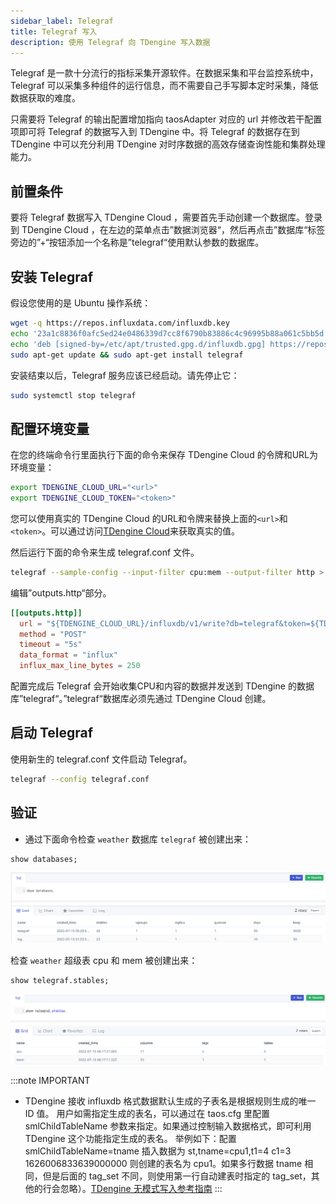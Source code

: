 ```yaml
---
sidebar_label: Telegraf
title: Telegraf 写入
description: 使用 Telegraf 向 TDengine 写入数据
---
```


Telegraf 是一款十分流行的指标采集开源软件。在数据采集和平台监控系统中，Telegraf 可以采集多种组件的运行信息，而不需要自己手写脚本定时采集，降低数据获取的难度。

只需要将 Telegraf 的输出配置增加指向 taosAdapter 对应的 url 并修改若干配置项即可将 Telegraf 的数据写入到 TDengine 中。将 Telegraf 的数据存在到 TDengine 中可以充分利用 TDengine 对时序数据的高效存储查询性能和集群处理能力。

## 前置条件

要将 Telegraf 数据写入 TDengine Cloud ，需要首先手动创建一个数据库。登录到 TDengine Cloud ，在左边的菜单点击”数据浏览器“，然后再点击”数据库“标签旁边的”+“按钮添加一个名称是”telegraf“使用默认参数的数据库。

## 安装 Telegraf

假设您使用的是 Ubuntu 操作系统：

```bash
wget -q https://repos.influxdata.com/influxdb.key
echo '23a1c8836f0afc5ed24e0486339d7cc8f6790b83886c4c96995b88a061c5bb5d influxdb.key' | sha256sum -c && cat influxdb.key | gpg --dearmor | sudo tee /etc/apt/trusted.gpg.d/influxdb.gpg > /dev/null
echo 'deb [signed-by=/etc/apt/trusted.gpg.d/influxdb.gpg] https://repos.influxdata.com/debian stable main' | sudo tee /etc/apt/sources.list.d/influxdata.list
sudo apt-get update && sudo apt-get install telegraf
```

安装结束以后，Telegraf 服务应该已经启动。请先停止它：

```bash
sudo systemctl stop telegraf
```

## 配置环境变量

在您的终端命令行里面执行下面的命令来保存 TDengine Cloud 的令牌和URL为环境变量：

```bash
export TDENGINE_CLOUD_URL="<url>"
export TDENGINE_CLOUD_TOKEN="<token>"
```

<!-- exclude -->
您可以使用真实的 TDengine Cloud 的URL和令牌来替换上面的`<url>`和`<token>`。可以通过访问[TDengine Cloud](https://cloud.taosdata.com)来获取真实的值。
<!-- exclude-end -->

然后运行下面的命令来生成 telegraf.conf 文件。

```bash
telegraf --sample-config --input-filter cpu:mem --output-filter http > telegraf.conf
```

编辑”outputs.http“部分。

```toml
[[outputs.http]]
  url = "${TDENGINE_CLOUD_URL}/influxdb/v1/write?db=telegraf&token=${TDENGINE_CLOUD_TOKEN}"
  method = "POST"
  timeout = "5s"
  data_format = "influx"
  influx_max_line_bytes = 250
```

配置完成后 Telegraf 会开始收集CPU和内容的数据并发送到 TDengine 的数据库”telegraf“。”telegraf“数据库必须先通过 TDengine Cloud 创建。

## 启动 Telegraf

使用新生的 telegraf.conf 文件启动 Telegraf。

```bash
telegraf --config telegraf.conf
```

## 验证

- 通过下面命令检查 `weather` 数据库 `telegraf` 被创建出来：

```sql
show databases;
```
![TDengine show telegraf databases](./telegraf-show-databases.webp)

检查 `weather` 超级表 cpu 和 mem 被创建出来：

```sql
show telegraf.stables;
```

![TDengine Cloud show telegraf stables](./telegraf-show-stables.webp)

:::note IMPORTANT

- TDengine 接收 influxdb 格式数据默认生成的子表名是根据规则生成的唯一 ID 值。
用户如需指定生成的表名，可以通过在 taos.cfg 里配置 smlChildTableName 参数来指定。如果通过控制输入数据格式，即可利用 TDengine 这个功能指定生成的表名。
举例如下：配置 smlChildTableName=tname 插入数据为 st,tname=cpu1,t1=4 c1=3 1626006833639000000 则创建的表名为 cpu1。如果多行数据 tname 相同，但是后面的 tag_set 不同，则使用第一行自动建表时指定的 tag_set，其他的行会忽略）。[TDengine 无模式写入参考指南](/develop/schemaless)
:::


